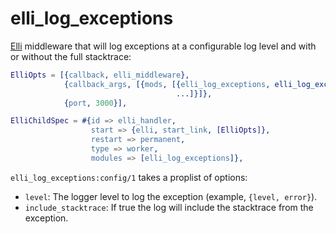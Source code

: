 elli_log_exceptions
=====

[Elli](https://github.com/elli-lib/elli) middleware that will log exceptions at a configurable log level and with or without the full stacktrace:

```erlang
ElliOpts = [{callback, elli_middleware},
            {callback_args, [{mods, [{elli_log_exceptions, elli_log_exceptions:config([])},
                                     ...]}]},
            {port, 3000}],

ElliChildSpec = #{id => elli_handler,
                  start => {elli, start_link, [ElliOpts]},
                  restart => permanent,
                  type => worker,
                  modules => [elli_log_exceptions]},
```

`elli_log_exceptions:config/1` takes a proplist of options:

* `level`: The logger level to log the exception (example, `{level, error}`).
* `include_stacktrace`: If true the log will include the stacktrace from the exception.
